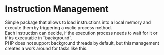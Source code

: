 # Instruction Management
Simple package that allows to load instructions into a local memory and execute them by triggering a cyclic process method.  
Each instruction can decide, if the execution process needs to wait for it or if its executable in "background".  
PHP does not support background threads by default, but this management creates a work around for tasks like this. 